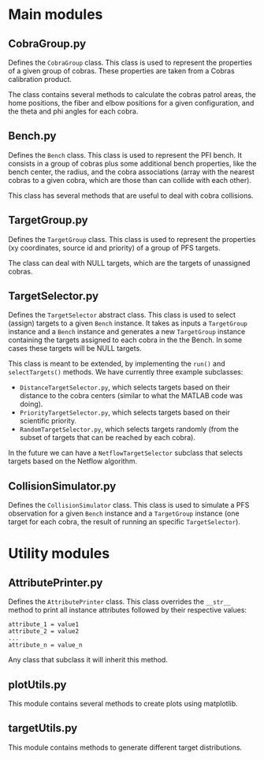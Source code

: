 # Main modules

## CobraGroup.py

Defines the `CobraGroup` class. This class is used to represent the properties of a given group of cobras. These properties are taken from a Cobras calibration product.

The class contains several methods to calculate the cobras patrol areas, the home positions, the fiber and elbow positions for a given configuration, and the theta and phi angles for each cobra.

## Bench.py

Defines the `Bench` class. This class is used to represent the PFI bench. It consists in a group of cobras plus some additional bench properties, like the bench center, the radius, and the cobra associations (array with the nearest cobras to a given cobra, which are those than can collide with each other).

This class has several methods that are useful to deal with cobra collisions.

## TargetGroup.py

Defines the `TargetGroup` class. This class is used to represent the properties (xy coordinates, source id and priority) of a group of PFS targets.

The class can deal with NULL targets, which are the targets of unassigned cobras.

## TargetSelector.py

Defines the `TargetSelector` abstract class. This class is used to select (assign) targets to a given `Bench` instance. It takes as inputs a `TargetGroup` instance and a `Bench` instance and generates a new `TargetGroup` instance containing the targets assigned to each cobra in the the Bench. In some cases these targets will be NULL targets.

This class is meant to be extended, by implementing the `run()` and `selectTargets()` methods. We have currently three example subclasses:
 * `DistanceTargetSelector.py`, which selects targets based on their distance to the cobra centers (similar to what the MATLAB code was doing).
 * `PriorityTargetSelector.py`, which selects targets based on their scientific priority.
 * `RandomTargetSelector.py`, which selects targets randomly (from the subset of targets that can be reached by each cobra).

In the future we can have a `NetflowTargetSelector` subclass that selects targets based on the Netflow algorithm.

## CollisionSimulator.py

Defines the `CollisionSimulator` class. This class is used to simulate a PFS observation for a given `Bench` instance and a `TargetGroup` instance (one target for each cobra, the result of running an specific `TargetSelector`).


# Utility modules

## AttributePrinter.py

Defines the `AttributePrinter` class. This class overrides the `__str__` method to print all instance attributes followed by their respective values:

```
attribute_1 = value1
attribute_2 = value2
...
attribute_n = value_n
```

Any class that subclass it will inherit this method.

## plotUtils.py

This module contains several methods to create plots using matplotlib.

## targetUtils.py

This module contains methods to generate different target distributions.
